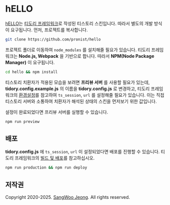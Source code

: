 # hELLO

[hELLO](https://pronist.tistory.com/5)는 [티도리 프레임워크](https://github.com/pronist/tidory/wiki)로 작성된 티스토리 스킨입니다. 따라서 별도의 개발 방식이 요구됩니다. 먼저, 프로젝트를 복사합니다.

```bash
git clone https://github.com/pronist/hello
```

프로젝트 폴더로 이동하여 `node_modules` 를 설치해줄 필요가 있습니다. 티도리 프레임워크는 **Node.js, Webpack** 을 기반으로 합니다. 따라서 **NPM(Node Package Manager)** 이 요구됩니다.

```bash
cd hello && npm install
```

티스토리 치환자가 적용된 모습을 보려면 **프리뷰 서버** 를 사용할 필요가 있는데, **tidory.config.example.js** 의 이름을 **tidory.config.js** 로 변경하고, 티도리 프레임워크의 [환경설정](https://github.com/pronist/tidory/wiki/Configuration)를 참고하여 `ts_session`, `url` 를 설정해줄 필요가 있습니다. 이는 직접 티스토리 서버와 소통하여 치환자가 해석된 상태의 스킨을 먼저보기 위한 값입니다.

설정이 완료되었다면 프리뷰 서버를 실행할 수 있습니다.

```bash
npm run preview
```

## 배포

**tidory.config.js** 에 `ts_session`, `url` 이 설정되었다면 배포를 진행할 수 있습니다. 티도리 프레임워크의 [빌드 및 배포](https://github.com/pronist/tidory/wiki/Deployment)를 참고하십시오.

```bash
npm run production && npm run deploy
```

## 저작권

Copyright 2020-2025. [SangWoo Jeong](https://github.com/pronist). All rights reserved.
